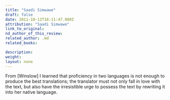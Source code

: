 ```yaml
---
title: "Saadi Simwawe"
draft: false
date: 2011-10-12T16:11:47.000Z
attribution: "Saadi Simwawe"
link_to_original:
nd_author_of_this_review:
related_author: .md
related_books:

description:
weight:
layout: none
---
```

From [Winslow] I learned that proficiency in two languages is not enough to produce the best translations; the translator must not only fall in love with the text, but also have the irresistible urge to possess the text by rewriting it into her native language.

